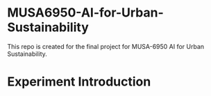 # MUSA6950-AI-for-Urban-Sustainability

This repo is created for the final project for MUSA-6950 AI for Urban Sustainability.

# Experiment Introduction
